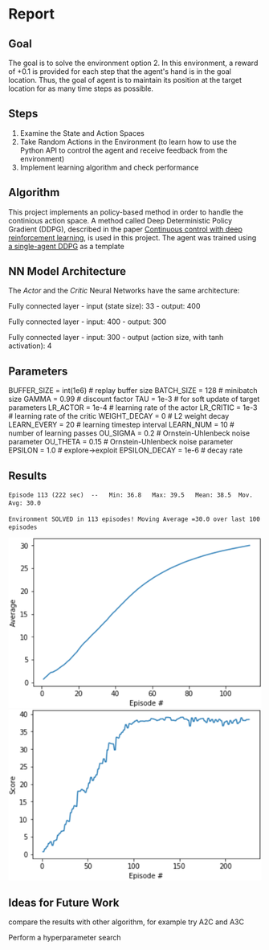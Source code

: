 [//]: # (Image References)

[image1]: https://github.com/ga32riv/Project-2-Continuous_Control/blob/main/average%20reward%20episode.PNG "Average Reward"

[image2]: https://github.com/ga32riv/Project-2-Continuous_Control/blob/main/reward%20episode.PNG "Reward each Episode"

# Report

## Goal

The goal is to solve the environment option 2.
In this environment, a reward of +0.1 is provided for each step that the agent's hand is in the goal location. Thus, the goal of agent is to maintain its position at the target location for as many time steps as possible.

## Steps
1. Examine the State and Action Spaces
2. Take Random Actions in the Environment (to learn how to use the Python API to control the agent and receive feedback from the environment)
3. Implement learning algorithm and check performance

## Algorithm
This project implements an policy-based method in order to handle the continious action space. A method called Deep Deterministic Policy Gradient (DDPG), described in the paper [Continuous control with deep reinforcement learning](https://arxiv.org/abs/1509.02971), is used in this project.
The agent was trained using [a single-agent DDPG](https://github.com/udacity/deep-reinforcement-learning/tree/master/ddpg-pendulum) as a template

## NN Model Architecture

The *Actor* and the *Critic* Neural Networks have the same architecture:

Fully connected layer - input (state size): 33 - output: 400

Fully connected layer - input: 400 - output: 300

Fully connected layer - input: 300 - output (action size, with tanh activation): 4

## Parameters

BUFFER_SIZE = int(1e6)  # replay buffer size
BATCH_SIZE = 128        # minibatch size
GAMMA = 0.99            # discount factor
TAU = 1e-3              # for soft update of target parameters
LR_ACTOR = 1e-4         # learning rate of the actor
LR_CRITIC = 1e-3        # learning rate of the critic
WEIGHT_DECAY = 0        # L2 weight decay
LEARN_EVERY = 20        # learning timestep interval
LEARN_NUM = 10          # number of learning passes
OU_SIGMA = 0.2          # Ornstein-Uhlenbeck noise parameter
OU_THETA = 0.15         # Ornstein-Uhlenbeck noise parameter
EPSILON = 1.0           # explore->exploit 
EPSILON_DECAY = 1e-6    # decay rate 

## Results
```
Episode 113 (222 sec)  -- 	Min: 36.8	Max: 39.5	Mean: 38.5	Mov. Avg: 30.0

Environment SOLVED in 113 episodes!	Moving Average =30.0 over last 100 episodes
```

![Average Reward][image1]
![Reward each Episode][image2]

## Ideas for Future Work
compare the results with other algorithm, for example try A2C and A3C

Perform a hyperparameter search
